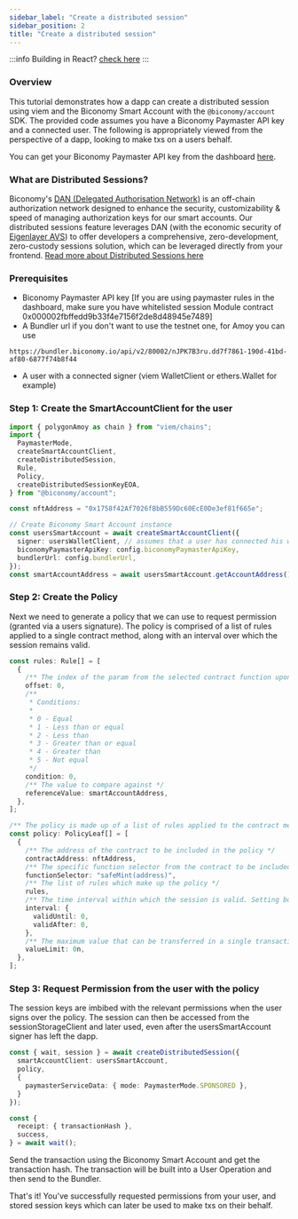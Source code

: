 ```yaml
---
sidebar_label: "Create a distributed session"
sidebar_position: 2
title: "Create a distributed session"
---
```


:::info
Building in React? [check here](../../react/useCreateDistributedSession.md)
:::

### Overview

This tutorial demonstrates how a dapp can create a distributed session using viem and the Biconomy Smart Account with the `@biconomy/account` SDK. The provided code assumes you have a Biconomy Paymaster API key and a connected user. The following is appropriately viewed from the perspective of a dapp, looking to make txs on a users behalf.

You can get your Biconomy Paymaster API key from the dashboard [here](https://dashboard.biconomy.io/).


### What are Distributed Sessions?

Biconomy's [DAN (Delegated Authorisation Network)](https://www.biconomy.io/post/introducing-dan-the-programmable-authorisation-network-for-ai-agents)  is an off-chain authorization network designed to enhance the security, customizability & speed of managing authorization keys for our smart accounts. Our distributed sessions feature leverages DAN (with the economic security of [Eigenlayer AVS](https://docs.eigenlayer.xyz/eigenlayer/overview)) to offer developers a comprehensive, zero-development, zero-custody sessions solution, which can be leveraged directly from your frontend. [Read more about Distributed Sessions here](/Modules/DistributedSessions)

### Prerequisites

- Biconomy Paymaster API key [If you are using paymaster rules in the dashboard, make sure you have whitelisted session Module contract 0x000002fbffedd9b33f4e7156f2de8d48945e7489]
- A Bundler url if you don't want to use the testnet one, for Amoy you can use

```
https://bundler.biconomy.io/api/v2/80002/nJPK7B3ru.dd7f7861-190d-41bd-af80-6877f74b8f44
```

- A user with a connected signer (viem WalletClient or ethers.Wallet for example)

### Step 1: Create the SmartAccountClient for the user

```typescript
import { polygonAmoy as chain } from "viem/chains";
import {
  PaymasterMode,
  createSmartAccountClient,
  createDistributedSession,
  Rule,
  Policy,
  createDistributedSessionKeyEOA,
} from "@biconomy/account";

const nftAddress = "0x1758f42Af7026fBbB559Dc60EcE0De3ef81f665e";

// Create Biconomy Smart Account instance
const usersSmartAccount = await createSmartAccountClient({
  signer: usersWalletClient, // assumes that a user has connected his walletClient (or an ethers Wallet) to your dapp
  biconomyPaymasterApiKey: config.biconomyPaymasterApiKey,
  bundlerUrl: config.bundlerUrl,
});
const smartAccountAddress = await usersSmartAccount.getAccountAddress();
```

### Step 2: Create the Policy

Next we need to generate a policy that we can use to request permission (granted via a users signature). The policy is comprised of a list of rules applied to a single contract method, along with an interval over which the session remains valid.

```typescript
const rules: Rule[] = [
  {
    /** The index of the param from the selected contract function upon which the condition will be applied */
    offset: 0,
    /**
     * Conditions:
     *
     * 0 - Equal
     * 1 - Less than or equal
     * 2 - Less than
     * 3 - Greater than or equal
     * 4 - Greater than
     * 5 - Not equal
     */
    condition: 0,
    /** The value to compare against */
    referenceValue: smartAccountAddress,
  },
];

/** The policy is made up of a list of rules applied to the contract method with and interval */
const policy: PolicyLeaf[] = [
  {
    /** The address of the contract to be included in the policy */
    contractAddress: nftAddress,
    /** The specific function selector from the contract to be included in the policy */
    functionSelector: "safeMint(address)",
    /** The list of rules which make up the policy */
    rules,
    /** The time interval within which the session is valid. Setting both to 0 will keep a session alive indefinitely */
    interval: {
      validUntil: 0,
      validAfter: 0,
    },
    /** The maximum value that can be transferred in a single transaction */
    valueLimit: 0n,
  },
];
```

### Step 3: Request Permission from the user with the policy

The session keys are imbibed with the relevant permissions when the user signs over the policy. The session can then be accessed from the sessionStorageClient and later used, even after the usersSmartAccount signer has left the dapp.

```typescript
const { wait, session } = await createDistributedSession({
  smartAccountClient: usersSmartAccount,
  policy,
  {
    paymasterServiceData: { mode: PaymasterMode.SPONSORED },
  }
});

const {
  receipt: { transactionHash },
  success,
} = await wait();
```

Send the transaction using the Biconomy Smart Account and get the transaction hash. The transaction will be built into a User Operation and then send to the Bundler.

That's it! You've successfully requested permissions from your user, and stored session keys which can later be used to make txs on their behalf.
